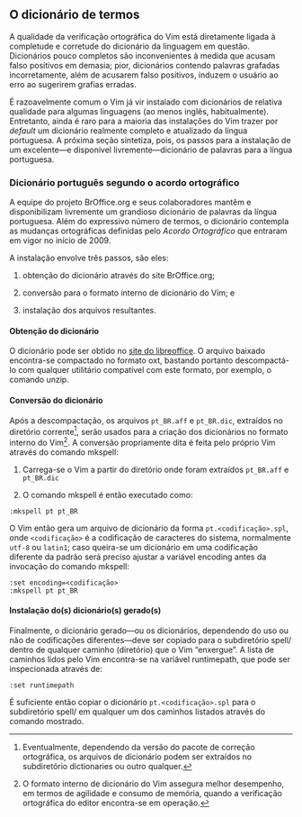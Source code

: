 O dicionário de termos
----------------------

A qualidade da verificação ortográfica do Vim está diretamente ligada à
completude e corretude do dicionário da linguagem em questão.
Dicionários pouco completos são inconvenientes à medida que acusam falso
positivos em demasia; pior, dicionários contendo palavras grafadas
incorretamente, além de acusarem falso positivos, induzem o usuário ao
erro ao sugerirem grafias erradas.

É razoavelmente comum o Vim já vir instalado com dicionários de relativa
qualidade para algumas linguagens (ao menos inglês, habitualmente).
Entretanto, ainda é raro para a maioria das instalações do Vim trazer
por *default* um dicionário realmente completo e atualizado
da língua portuguesa. A próxima seção sintetiza, pois, os passos para a
instalação de um excelente—e disponível livremente—dicionário de
palavras para a língua portuguesa.

### Dicionário português segundo o acordo ortográfico

A equipe do projeto BrOffice.org e seus colaboradores
mantêm e disponibilizam livremente um grandioso dicionário de palavras
da língua portuguesa. Além do expressivo número de termos, o dicionário
contempla as mudanças ortográficas definidas pelo *Acordo
Ortográfico* que entraram em vigor no
início de 2009.

A instalação envolve três passos, são eles:

1.  obtenção do dicionário através do site BrOffice.org;

2.  conversão para o formato interno de dicionário do Vim; e

3.  instalação dos arquivos resultantes.

#### Obtenção do dicionário

O dicionário pode ser obtido no [site do libreoffice](https://pt-br.libreoffice.org/projetos/vero#baixarvero).
O arquivo baixado encontra-se compactado no formato oxt,
bastando portanto descompactá-lo com qualquer utilitário compatível com
este formato, por exemplo, o comando unzip.

#### Conversão do dicionário

Após a descompactação, os arquivos `pt_BR.aff` e `pt_BR.dic`, extraídos
no diretório corrente[^1], serão usados para a criação dos dicionários
no formato interno do Vim[^2]. A conversão propriamente dita é feita
pelo próprio Vim através do comando mkspell:

1.  Carrega-se o Vim a partir do diretório onde foram extraídos
    `pt_BR.aff` e `pt_BR.dic`

2.  O comando mkspell é então executado como:
```
:mkspell pt pt_BR
```
O Vim então gera um arquivo de dicionário da forma
`pt.<codificação>.spl`, onde `<codificação>` é a codificação de
caracteres do sistema, normalmente `utf-8` ou `latin1`; caso queira-se
um dicionário em uma codificação diferente da padrão será preciso
ajustar a variável encoding antes da invocação do comando
mkspell:
```
:set encoding=<codificação>
:mkspell pt pt_BR
```
#### Instalação do(s) dicionário(s) gerado(s)

Finalmente, o dicionário gerado—ou os dicionários, dependendo do uso ou
não de codificações diferentes—deve ser copiado para o subdiretório
spell/ dentro de qualquer caminho (diretório) que o Vim
“enxergue”. A lista de caminhos lidos pelo Vim encontra-se na variável
runtimepath, que pode ser inspecionada através de:
```
:set runtimepath
```
É suficiente então copiar o dicionário `pt.<codificação>.spl` para o
subdiretório spell/ em qualquer um dos caminhos listados
através do comando mostrado.

[^1]: Eventualmente, dependendo da versão do pacote de correção ortográfica, os arquivos de dicionário podem ser extraídos no subdiretório dictionaries ou outro qualquer.

[^2]: O formato interno de dicionário do Vim assegura melhor desempenho, em termos de agilidade e consumo de memória, quando a verificação ortográfica do editor encontra-se em operação.
